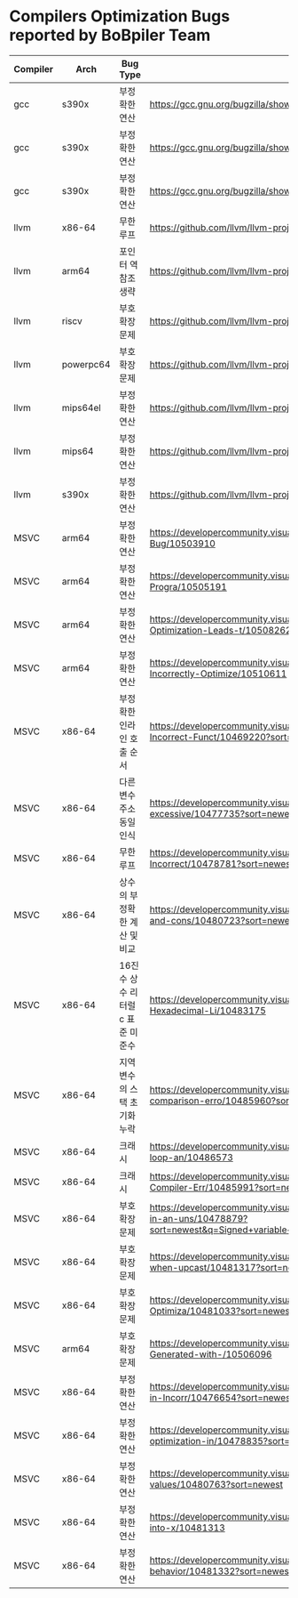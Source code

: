 # Compilers Optimization Bugs reported by BoBpiler Team


| Compiler | Arch | Bug Type | Link |
| -------- | ------------ | --------------------------- | ---- |
| gcc | s390x |     부정확한 연산    | https://gcc.gnu.org/bugzilla/show_bug.cgi?id=112112 |
| gcc | s390x |     부정확한 연산    | https://gcc.gnu.org/bugzilla/show_bug.cgi?id=112274 |
| gcc | s390x |     부정확한 연산    | https://gcc.gnu.org/bugzilla/show_bug.cgi?id=112329 |
| llvm | x86-64 |   무한 루프    | https://github.com/llvm/llvm-project/issues/66307 |
| llvm | arm64 |    포인터 역참조 생략   | https://github.com/llvm/llvm-project/issues/69294 |
| llvm | riscv |    부호 확장 문제   | https://github.com/llvm/llvm-project/issues/68855 |
| llvm | powerpc64 |    부호 확장 문제   | https://github.com/llvm/llvm-project/issues/71030 |
| llvm | mips64el |     부정확한 연산    | https://github.com/llvm/llvm-project/issues/69328 |
| llvm | mips64 |   부정확한 연산    | https://github.com/llvm/llvm-project/issues/70495 |
| llvm | s390x |    부정확한 연산    | https://github.com/llvm/llvm-project/issues/72018 |
| MSVC | arm64 |    부정확한 연산    | https://developercommunity.visualstudio.com/t/C-ARM64-Optimization-Bug/10503910 |
| MSVC | arm64 |    부정확한 연산    | https://developercommunity.visualstudio.com/t/Inconsistent-Outputs-in-ARM64-C-Progra/10505191 |
| MSVC | arm64 |    부정확한 연산    | https://developercommunity.visualstudio.com/t/ARM64-MSVC-Compiler-Optimization-Leads-t/10508262 |
| MSVC | arm64 |    부정확한 연산    | https://developercommunity.visualstudio.com/t/MSVC-ARM64-Compiler-Incorrectly-Optimize/10510611 |
| MSVC | x86-64 |   부정확한 인라인 호출 순서    | https://developercommunity.visualstudio.com/t/O1-Optimization-Leads-to-Incorrect-Funct/10469220?sort=newest |
| MSVC | x86-64 |   다른 변수 주소 동일 인식     | https://developercommunity.visualstudio.com/t/Memory-reference-error-due-to-excessive/10477735?sort=newest&page=1 |
| MSVC | x86-64 |   무한 루프    | https://developercommunity.visualstudio.com/t/Optimization-Levels-O1-O2-Ox-Incorrect/10478781?sort=newest |
| MSVC | x86-64 |   상수의 부정확한 계산 및 비교     | https://developercommunity.visualstudio.com/t/Incorrectly-compiled-comparison-and-cons/10480723?sort=newest |
| MSVC | x86-64 |   16진수 상수 리터럴 c 표준 미준수     | https://developercommunity.visualstudio.com/t/cl-Compiler-Misinterprets-Hexadecimal-Li/10483175 |
| MSVC | x86-64 |   지역 변수의 스택 초기화 누락     | https://developercommunity.visualstudio.com/t/Function-pointer-address-comparison-erro/10485960?sort=newest |
| MSVC | x86-64 |   크래시   | https://developercommunity.visualstudio.com/t/Internal-Compiler-Error-with-for-loop-an/10486573 |
| MSVC | x86-64 |   크래시   | https://developercommunity.visualstudio.com/t/fatal-error-C1001:-Internal-Compiler-Err/10485991?sort=newest |
| MSVC | x86-64 |   부호 확장 문제   | https://developercommunity.visualstudio.com/t/Signed-variable-value-extended-in-an-uns/10478879?sort=newest&q=Signed+variable+value+extended+in+an+unsigned+manner&page=3 |
| MSVC | x86-64 |   부호 확장 문제   | https://developercommunity.visualstudio.com/t/Incorrect-unsigned-extension-when-upcast/10481317?sort=newest |
| MSVC | x86-64 | 부호 확장 문제 | https://developercommunity.visualstudio.com/t/Impact-of-printf-on-CL-Compiler-Optimiza/10481033?sort=newest |
| MSVC | arm64 |    부호 확장 문제   | https://developercommunity.visualstudio.com/t/Incorrect-Assembly-Code-Generated-with-/10506096 |
| MSVC | x86-64 |   부정확한 연산    | https://developercommunity.visualstudio.com/t/O2-and-Ox-Optimizations-Result-in-Incorr/10476654?sort=newest |
| MSVC | x86-64 |   부정확한 연산    | https://developercommunity.visualstudio.com/t/Integer-overflow-due-to-optimization-in/10478835?sort=newest |
| MSVC | x86-64 |   부정확한 연산    | https://developercommunity.visualstudio.com/t/Comparison-of-incorrect-register-values/10480763?sort=newest |
| MSVC | x86-64 |   부정확한 연산    | https://developercommunity.visualstudio.com/t/It-optimizes-the-and-operation-into-x/10481313 |
| MSVC | x86-64 |   부정확한 연산    | https://developercommunity.visualstudio.com/t/Compiler-bug-causing-unknown-behavior/10481332?sort=newest |